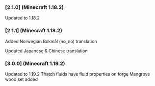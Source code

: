 ### [2.1.0] (Minecraft 1.18.2)
Updated to 1.18.2

### [2.1.1] (Minecraft 1.18.2)
Added Norwegian Bokmål (no_no) translation

Updated Japanese & Chinese translation

### [3.0.0] (Minecraft 1.19.2)
Updated to 1.19.2
Thatch fluids have fluid properties on forge
Mangrove wood set added